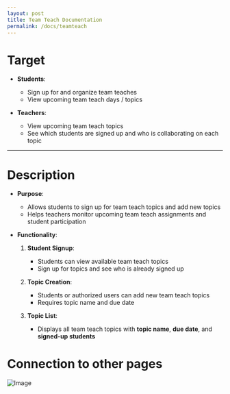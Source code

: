 ```yaml
---
layout: post
title: Team Teach Documentation
permalink: /docs/teamteach
---
```

# Target
- **Students**:
  - Sign up for and organize team teaches
  - View upcoming team teach days / topics

- **Teachers**:
  - View upcoming team teach topics
  - See which students are signed up and who is collaborating on each topic

---

# Description
- **Purpose**:
  - Allows students to sign up for team teach topics and add new topics
  - Helps teachers monitor upcoming team teach assignments and student participation

- **Functionality**:
  1. **Student Signup**:
     - Students can view available team teach topics
     - Sign up for topics and see who is already signed up

  2. **Topic Creation**:
     - Students or authorized users can add new team teach topics
     - Requires topic name and due date

  3. **Topic List**:
     - Displays all team teach topics with **topic name**, **due date**, and **signed-up students** 
# Connection to other pages

![Image](https://github.com/user-attachments/assets/8dd42ff6-2c42-4cb5-a9d4-b8a507ceda13) 